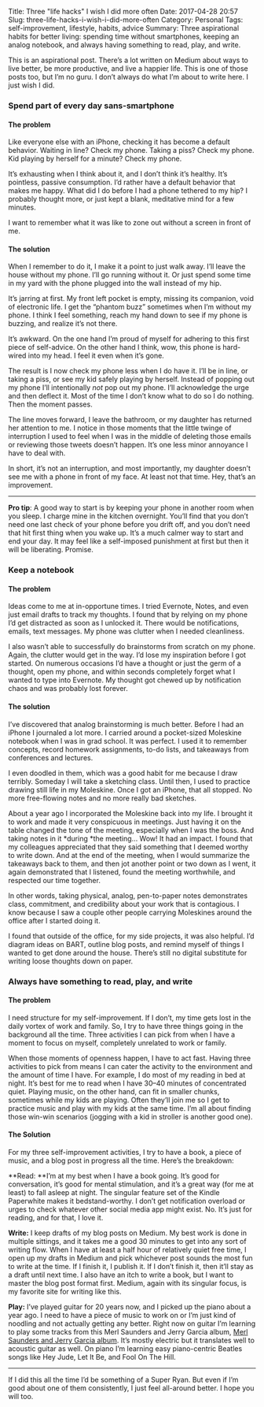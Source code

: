 Title: Three "life hacks" I wish I did more often
Date: 2017-04-28 20:57
Slug: three-life-hacks-i-wish-i-did-more-often
Category: Personal
Tags: self-improvement, lifestyle, habits, advice
Summary: Three aspirational habits for better living: spending time without smartphones, keeping an analog notebook, and always having something to read, play, and write.

This is an aspirational post. There’s a lot written on Medium about ways to live better, be more productive, and live a happier life. This is one of those posts too, but I’m no guru. I don’t always do what I’m about to write here. I just wish I did.

### Spend part of every day sans-smartphone

#### The problem

Like everyone else with an iPhone, checking it has become a default behavior. Waiting in line? Check my phone. Taking a piss? Check my phone. Kid playing by herself for a minute? Check my phone.

It’s exhausting when I think about it, and I don’t think it’s healthy. It’s pointless, passive consumption. I’d rather have a default behavior that makes me happy. What did I do before I had a phone tethered to my hip? I probably thought more, or just kept a blank, meditative mind for a few minutes.

I want to remember what it was like to zone out without a screen in front of me.

#### The solution

When I remember to do it, I make it a point to just walk away. I’ll leave the house without my phone. I’ll go running without it. Or just spend some time in my yard with the phone plugged into the wall instead of my hip.

It’s jarring at first. My front left pocket is empty, missing its companion, void of electronic life. I get the “phantom buzz” sometimes when I’m without my phone. I think I feel something, reach my hand down to see if my phone is buzzing, and realize it’s not there.

It’s awkward. On the one hand I’m proud of myself for adhering to this first piece of self-advice. On the other hand I think, wow, this phone is hard-wired into my head. I feel it even when it’s gone.

The result is I now check my phone less when I do have it. I’ll be in line, or taking a piss, or see my kid safely playing by herself. Instead of popping out my phone I’ll intentionally *not* pop out my phone. I’ll acknowledge the urge and then deflect it. Most of the time I don’t know what to do so I do nothing. Then the moment passes.

The line moves forward, I leave the bathroom, or my daughter has returned her attention to me. I notice in those moments that the little twinge of interruption I used to feel when I was in the middle of deleting those emails or reviewing those tweets doesn’t happen. It’s one less minor annoyance I have to deal with.

In short, it’s not an interruption, and most importantly, my daughter doesn’t see me with a phone in front of my face. At least not that time. Hey, that’s an improvement.

---

**Pro tip**: A good way to start is by keeping your phone in another room when you sleep. I charge mine in the kitchen overnight. You’ll find that you don’t need one last check of your phone before you drift off, and you don’t need that hit first thing when you wake up. It’s a much calmer way to start and end your day. It may feel like a self-imposed punishment at first but then it will be liberating. Promise.

### Keep a notebook

#### The problem

Ideas come to me at in-opportune times. I tried Evernote, Notes, and even just email drafts to track my thoughts. I found that by relying on my phone I’d get distracted as soon as I unlocked it. There would be notifications, emails, text messages. My phone was clutter when I needed cleanliness.

I also wasn’t able to successfully do brainstorms from scratch on my phone. Again, the clutter would get in the way. I’d lose my inspiration before I got started. On numerous occasions I’d have a thought or just the germ of a thought, open my phone, and within seconds completely forget what I wanted to type into Evernote. My thought got chewed up by notification chaos and was probably lost forever.

#### The solution

I’ve discovered that analog brainstorming is much better. Before I had an iPhone I journaled a lot more. I carried around a pocket-sized Moleskine notebook when I was in grad school. It was perfect. I used it to remember concepts, record homework assignments, to-do lists, and takeaways from conferences and lectures.

I even doodled in them, which was a good habit for me because I draw terribly. Someday I will take a sketching class. Until then, I used to practice drawing still life in my Moleskine. Once I got an iPhone, that all stopped. No more free-flowing notes and no more really bad sketches.

About a year ago I incorporated the Moleskine back into my life. I brought it to work and made it very conspicuous in meetings. Just having it on the table changed the tone of the meeting, especially when I was the boss. And taking notes in it *during *the meeting... Wow! It had an impact. I found that my colleagues appreciated that they said something that I deemed worthy to write down. And at the end of the meeting, when I would summarize the takeaways back to them, and then jot another point or two down as I went, it again demonstrated that I listened, found the meeting worthwhile, and respected our time together.

In other words, taking physical, analog, pen-to-paper notes demonstrates class, commitment, and credibility about your work that is contagious. I know because I saw a couple other people carrying Moleskines around the office after I started doing it.

I found that outside of the office, for my side projects, it was also helpful. I’d diagram ideas on BART, outline blog posts, and remind myself of things I wanted to get done around the house. There’s still no digital substitute for writing loose thoughts down on paper.

### Always have something to read, play, and write

#### The problem

I need structure for my self-improvement. If I don’t, my time gets lost in the daily vortex of work and family. So, I try to have three things going in the background all the time. Three activities I can pick from when I have a moment to focus on myself, completely unrelated to work or family.

When those moments of openness happen, I have to act fast. Having three activities to pick from means I can cater the activity to the environment and the amount of time I have. For example, I do most of my reading in bed at night. It’s best for me to read when I have 30–40 minutes of concentrated quiet. Playing music, on the other hand, can fit in smaller chunks, sometimes while my kids are playing. Often they’ll join me so I get to practice music and play with my kids at the same time. I’m all about finding those win-win scenarios (jogging with a kid in stroller is another good one).

#### The Solution

For my three self-improvement activities, I try to have a book, a piece of music, and a blog post in progress all the time. Here’s the breakdown:

**Read: **I’m at my best when I have a book going. It’s good for conversation, it’s good for mental stimulation, and it’s a great way (for me at least) to fall asleep at night. The singular feature set of the Kindle Paperwhite makes it bedstand-worthy. I don’t get notification overload or urges to check whatever other social media app might exist. No. It’s just for reading, and for that, I love it.

**Write:** I keep drafts of my blog posts on Medium. My best work is done in multiple sittings, and it takes me a good 30 minutes to get into any sort of writing flow. When I have at least a half hour of relatively quiet free time, I open up my drafts in Medium and pick whichever post sounds the most fun to write at the time. If I finish it, I publish it. If I don’t finish it, then it’ll stay as a draft until next time. I also have an itch to write a book, but I want to master the blog post format first. Medium, again with its singular focus, is my favorite site for writing like this.

**Play:** I’ve played guitar for 20 years now, and I picked up the piano about a year ago. I need to have a piece of music to work on or I’m just kind of noodling and not actually getting any better. Right now on guitar I’m learning to play some tracks from this Merl Saunders and Jerry Garcia album, [Merl Saunders and Jerry Garcia album](https://open.spotify.com/album/4XnnxOOQNgRUDzIwlNgqpe). It’s mostly electric but it translates well to acoustic guitar as well. On piano I’m learning easy piano-centric Beatles songs like Hey Jude, Let It Be, and Fool On The Hill.

---

If I did this all the time I’d be something of a Super Ryan. But even if I’m good about one of them consistently, I just feel all-around better. I hope you will too.